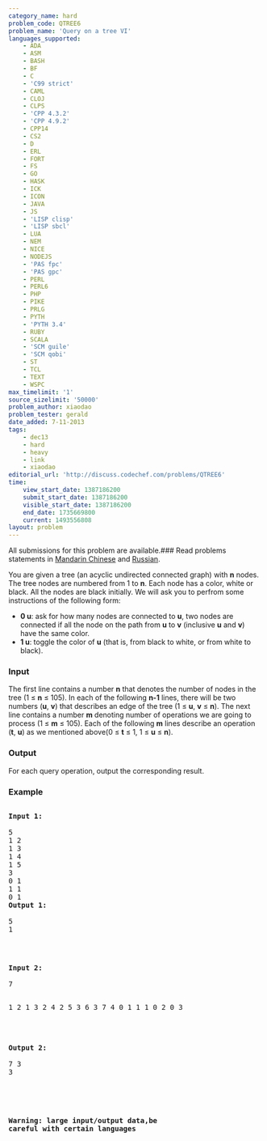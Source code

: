 ```yaml
---
category_name: hard
problem_code: QTREE6
problem_name: 'Query on a tree VI'
languages_supported:
    - ADA
    - ASM
    - BASH
    - BF
    - C
    - 'C99 strict'
    - CAML
    - CLOJ
    - CLPS
    - 'CPP 4.3.2'
    - 'CPP 4.9.2'
    - CPP14
    - CS2
    - D
    - ERL
    - FORT
    - FS
    - GO
    - HASK
    - ICK
    - ICON
    - JAVA
    - JS
    - 'LISP clisp'
    - 'LISP sbcl'
    - LUA
    - NEM
    - NICE
    - NODEJS
    - 'PAS fpc'
    - 'PAS gpc'
    - PERL
    - PERL6
    - PHP
    - PIKE
    - PRLG
    - PYTH
    - 'PYTH 3.4'
    - RUBY
    - SCALA
    - 'SCM guile'
    - 'SCM qobi'
    - ST
    - TCL
    - TEXT
    - WSPC
max_timelimit: '1'
source_sizelimit: '50000'
problem_author: xiaodao
problem_tester: gerald
date_added: 7-11-2013
tags:
    - dec13
    - hard
    - heavy
    - link
    - xiaodao
editorial_url: 'http://discuss.codechef.com/problems/QTREE6'
time:
    view_start_date: 1387186200
    submit_start_date: 1387186200
    visible_start_date: 1387186200
    end_date: 1735669800
    current: 1493556808
layout: problem
---
```

All submissions for this problem are available.###  Read problems statements in [Mandarin Chinese](http://www.codechef.com/download/translated/DEC13/mandarin/QTREE6.pdf) and [Russian](http://www.codechef.com/download/translated/DEC13/russian/QTREE6_1.pdf).

You are given a tree (an acyclic undirected connected graph) with **n** nodes. The tree nodes are numbered from 1 to **n**. Each node has a color, white or black. All the nodes are black initially. We will ask you to perfrom some instructions of the following form:

- **0 u**: ask for how many nodes are connected to **u**, two nodes are connected if all the node on the path from **u** to **v** (inclusive **u** and **v**) have the same color.
- **1 u**: toggle the color of **u** (that is, from black to white, or from white to black).

### Input

The first line contains a number **n** that denotes the number of nodes in the tree (1 ≤ **n** ≤ 105). In each of the following **n-1** lines, there will be two numbers (**u**, **v**) that describes an edge of the tree (1 ≤ **u**, **v** ≤ **n**). The next line contains a number **m** denoting number of operations we are going to process (1 ≤ **m** ≤ 105). Each of the following **m** lines describe an operation (**t**, **u**) as we mentioned above(0 ≤ **t** ≤ 1, 1 ≤ **u** ≤ **n**).

### Output

For each query operation, output the corresponding result.

### Example

<pre><pre style="text-align: left;"><strong>Input 1:</strong><br></br>5
1 2
1 3
1 4
1 5
3
0 1
1 1
0 1
<strong>Output 1:</strong><br></br>5
1
</pre><pre><pre style="text-align: left;"><strong><br></br>Input 2:<br></br></strong>7
1 2
1 3
2 4
2 5
3 6
3 7
4
0 1
1 1
0 2
0 3
<strong><br></br><br></br>Output 2:</strong><br></br>7
3
3<br></br><br></br><br></br><strong>Warning: large input/output data,be careful with certain languages</strong>
</pre>